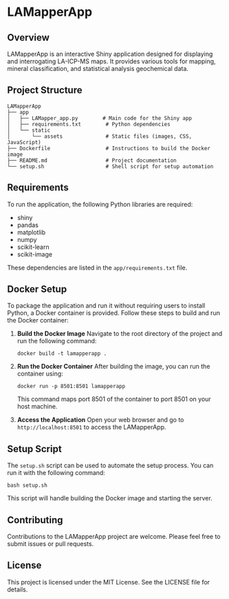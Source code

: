 # LAMapperApp

## Overview
LAMapperApp is an interactive Shiny application designed for displaying and interrogating LA-ICP-MS maps. It provides various tools for mapping, mineral classification, and statistical analysis geochemical data.

## Project Structure
```
LAMapperApp
├── app
│   ├── LAMapper_app.py        # Main code for the Shiny app
│   ├── requirements.txt        # Python dependencies
│   └── static
│       └── assets              # Static files (images, CSS, JavaScript)
├── Dockerfile                  # Instructions to build the Docker image
├── README.md                   # Project documentation
└── setup.sh                    # Shell script for setup automation
```

## Requirements
To run the application, the following Python libraries are required:
- shiny
- pandas
- matplotlib
- numpy
- scikit-learn
- scikit-image

These dependencies are listed in the `app/requirements.txt` file.

## Docker Setup
To package the application and run it without requiring users to install Python, a Docker container is provided. Follow these steps to build and run the Docker container:

1. **Build the Docker Image**
   Navigate to the root directory of the project and run the following command:
   ```
   docker build -t lamapperapp .
   ```

2. **Run the Docker Container**
   After building the image, you can run the container using:
   ```
   docker run -p 8501:8501 lamapperapp
   ```
   This command maps port 8501 of the container to port 8501 on your host machine.

3. **Access the Application**
   Open your web browser and go to `http://localhost:8501` to access the LAMapperApp.

## Setup Script
The `setup.sh` script can be used to automate the setup process. You can run it with the following command:
```
bash setup.sh
```
This script will handle building the Docker image and starting the server.

## Contributing
Contributions to the LAMapperApp project are welcome. Please feel free to submit issues or pull requests.

## License
This project is licensed under the MIT License. See the LICENSE file for details.
